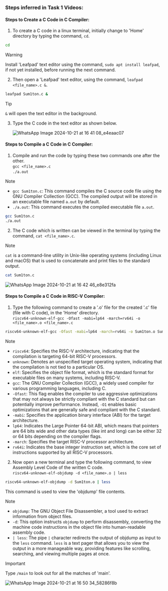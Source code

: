 ### Steps inferred in Task 1 Videos:
#### Steps to Create a C Code in C Compiler:
1. To create a C code in a linux terminal, initially change to 'Home' directory by typing the command, `cd`.
```bash
cd
```
> [!WARNING]
> Install 'Leafpad' text editor using the command, `sudo apt install leafpad`, if not yet installed, before running the next command.
2. Then open a 'Leafpad' text editor, using the command, `leafpad <file_name>.c &`.
```bash
leafpad Sum1ton.c &
```
> [!TIP]
> `&` will open the text editor in the background.

3. Type the C code in the text editor as shown below.

   ![WhatsApp Image 2024-10-21 at 16 41 08_e4eaac07](https://github.com/user-attachments/assets/cc5f856b-516a-4e10-a154-325292aefda6)

#### Steps to Compile a C Code in C Compiler:
1. Compile and run the code by typing these two commands one after the other. <br/>
   `gcc <file_name>.c` <br/>
   `./a.out`
> [!NOTE]
> * `gcc Sum1ton.c`: This command compiles the C source code file using the GNU Compiler Collection (GCC). The compiled output will be stored in an executable file named `a.out` by default. <br/>
> * `./a.out`: This command executes the compiled executable file `a.out`.
```bash
gcc Sum1ton.c
./a.out
```
2. The C code which is written can be viewed in the terminal by typing the command, `cat <file_name>.c`.
> [!NOTE]
> `cat` is a command-line utility in Unix-like operating systems (including Linux and macOS) that is used to concatenate and print files to the standard output.
```bash
cat Sum1ton.c
```

   ![WhatsApp Image 2024-10-21 at 16 42 46_e8e312fa](https://github.com/user-attachments/assets/b1a4fa76-8b74-43ec-a888-12e84e3f1331)

#### Steps to Compile a C Code in RISC-V Compiler:
1. Type the following command to create a '.o' file for the created '.c' file (file with C code), in the 'Home' directory. <br/>
   `riscv64-unknown-elf-gcc -Ofast -mabi=lp64 -march=rv64i -o <file_name>.o <file_name>.c`
```bash
riscv64-unknown-elf-gcc -Ofast -mabi=lp64 -march=rv64i -o Sum1ton.o Sum1ton.c
```
> [!NOTE]
> * `riscv64`: Specifies the RISC-V architecture, indicating that the compilation is targeting 64-bit RISC-V processors. <br/>
> * `unknown`: Denotes an unspecified target operating system, indicating that the compilation is not tied to a particular OS. <br/>
> * `elf`: Specifies the object file format, which is the standard format for executable files on many systems, including RISC-V. <br/>
> * `gcc`: The GNU Compiler Collection (GCC), a widely used compiler for various programming languages, including C. <br/>
> * `-Ofast`: This flag enables the compiler to use aggressive optimizations that may not always be strictly compliant with the C standard but can potentially improve performance. Instead, `-O1` enables basic optimizations that are generally safe and compliant with the C standard. <br/>
> * `-mabi`: Specifies the application binary interface (ABI) for the target architecture. <br/>
> * `lp64`: Indicates the Large Pointer 64-bit ABI, which means that pointers are 64 bits wide and other data types (like int and long) can be either 32 or 64 bits depending on the compiler flags. <br/>
> * `-march`: Specifies the target RISC-V processor architecture. <br/>
> * `rv64i`: Indicates the base integer instruction set, which is the core set of instructions supported by all RISC-V processors. <br/>

2. Now open a new terminal and type the following command, to view Assembly Level Code of the written C code. <br/>
   `riscv64-unknown-elf-objdump -d <file_name>.o | less`
```bash
riscv64-unknown-elf-objdump -d Sum1ton.o | less
```
   This command is used to view the 'objdump' file contents.
> [!NOTE]
> * `objdump`: The GNU Object File Disassembler, a tool used to extract information from object files. <br/>
> * `-d`: This option instructs `objdump` to perform disassembly, converting the machine code instructions in the object file into human-readable assembly code. <br/>
> * `| less`: The pipe `|` character redirects the output of objdump as input to the `less` command. `less` is a text pager that allows you to view the output in a more manageable way, providing features like scrolling, searching, and viewing multiple pages at once. <br/>

> [!IMPORTANT]
> Type `/main` to look out for all the matches of 'main'.
   
   ![WhatsApp Image 2024-10-21 at 16 50 34_58286f8b](https://github.com/user-attachments/assets/e82c6220-c96b-44c0-b95f-d7e0014a3520)
